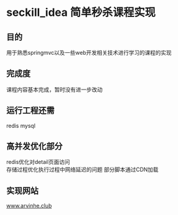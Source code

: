 # seckill_idea 简单秒杀课程实现  
## 目的
用于熟悉springmvc以及一些web开发相关技术进行学习的课程的实现
## 完成度
课程内容基本完成，暂时没有进一步改动
## 运行工程还需
redis mysql
## 高并发优化部分
redis优化对detail页面访问  
存储过程优化执行过程中网络延迟的问题
部分脚本通过CDN加载
## 实现网站
www.arvinhe.club